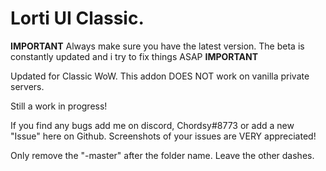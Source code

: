 # Lorti UI Classic. 

**IMPORTANT** Always make sure you have the latest version. The beta is constantly updated and i try to fix things ASAP **IMPORTANT**

Updated for Classic WoW. This addon DOES NOT work on vanilla private servers.

Still a work in progress! 

If you find any bugs add me on discord, Chordsy#8773 or add a new "Issue" here on Github. Screenshots of your issues are VERY appreciated!

Only remove the "-master" after the folder name. Leave the other dashes.
